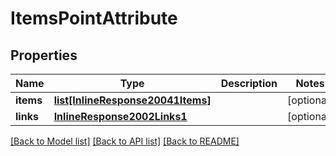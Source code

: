 # ItemsPointAttribute

## Properties
Name | Type | Description | Notes
------------ | ------------- | ------------- | -------------
**items** | [**list[InlineResponse20041Items]**](InlineResponse20041Items.md) |  | [optional] 
**links** | [**InlineResponse2002Links1**](InlineResponse2002Links1.md) |  | [optional] 

[[Back to Model list]](../README.md#documentation-for-models) [[Back to API list]](../README.md#documentation-for-api-endpoints) [[Back to README]](../README.md)


